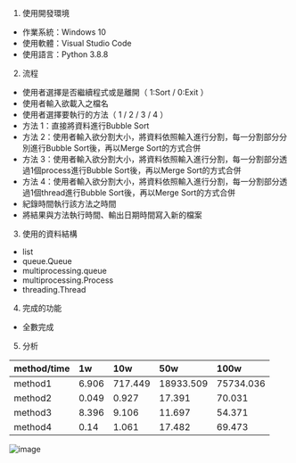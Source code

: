 1. 使用開發環境

- 作業系統：Windows 10
- 使用軟體：Visual Studio Code
- 使用語言：Python 3.8.8

2. 流程

- 使用者選擇是否繼續程式或是離開（ 1:Sort / 0:Exit ）
- 使用者輸入欲載入之檔名
- 使用者選擇要執行的方法（ 1 / 2 / 3 / 4 ）
- 方法 1：直接將資料進行Bubble Sort
- 方法 2：使用者輸入欲分割大小，將資料依照輸入進行分割，每一分割部分分別進行Bubble Sort後，再以Merge Sort的方式合併
- 方法 3：使用者輸入欲分割大小，將資料依照輸入進行分割，每一分割部分透過1個process進行Bubble Sort後，再以Merge Sort的方式合併
- 方法 4：使用者輸入欲分割大小，將資料依照輸入進行分割，每一分割部分透過1個thread進行Bubble Sort後，再以Merge Sort的方式合併
- 紀錄時間執行該方法之時間
- 將結果與方法執行時間、輸出日期時間寫入新的檔案

3. 使用的資料結構

- list
- queue.Queue
- multiprocessing.queue
- multiprocessing.Process
- threading.Thread

4. 完成的功能

- 全數完成

5. 分析

 | method/time | 1w      | 10w     | 50w       | 100w      |
 | :---------- | :------ | :------ | :-------- | :-------- |
 | method1	   | 6.906   | 717.449 | 18933.509 | 75734.036 |
 | method2	   | 0.049   | 0.927   | 17.391    | 70.031    |
 | method3	   | 8.396   | 9.106   | 11.697    | 54.371    |
 | method4     | 0.14    | 1.061   | 17.482    | 69.473    |

![image](https://github.com/spacistor0408/Threads_OSProject01/blob/master/chart.png)
